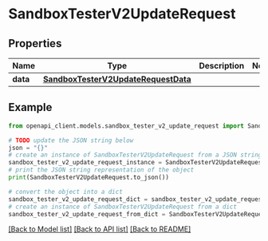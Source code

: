 # SandboxTesterV2UpdateRequest


## Properties

Name | Type | Description | Notes
------------ | ------------- | ------------- | -------------
**data** | [**SandboxTesterV2UpdateRequestData**](SandboxTesterV2UpdateRequestData.md) |  | 

## Example

```python
from openapi_client.models.sandbox_tester_v2_update_request import SandboxTesterV2UpdateRequest

# TODO update the JSON string below
json = "{}"
# create an instance of SandboxTesterV2UpdateRequest from a JSON string
sandbox_tester_v2_update_request_instance = SandboxTesterV2UpdateRequest.from_json(json)
# print the JSON string representation of the object
print(SandboxTesterV2UpdateRequest.to_json())

# convert the object into a dict
sandbox_tester_v2_update_request_dict = sandbox_tester_v2_update_request_instance.to_dict()
# create an instance of SandboxTesterV2UpdateRequest from a dict
sandbox_tester_v2_update_request_from_dict = SandboxTesterV2UpdateRequest.from_dict(sandbox_tester_v2_update_request_dict)
```
[[Back to Model list]](../README.md#documentation-for-models) [[Back to API list]](../README.md#documentation-for-api-endpoints) [[Back to README]](../README.md)


